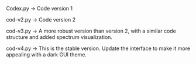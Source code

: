 Codex.py → Code version 1

cod-v2.py → Code version 2

cod-v3.py → A more robust version than version 2, with a similar code structure and added spectrum visualization.

cod-v4.py → This is the stable version. Update the interface to make it more appealing with a dark GUI theme.

